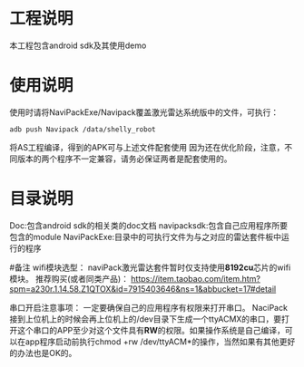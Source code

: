 # 工程说明
本工程包含android sdk及其使用demo

# 使用说明
使用时请将NaviPackExe/Navipack覆盖激光雷达系统版中的文件，可执行：

    adb push Navipack /data/shelly_robot

将AS工程编译，得到的APK可与上述文件配套使用
因为还在优化阶段，注意，不同版本的两个程序不一定兼容，请务必保证两者是配套使用的。

# 目录说明
Doc:包含android sdk的相关类的doc文档
navipacksdk:包含自己应用程序所要包含的module
NaviPackExe:目录中的可执行文件为与之对应的雷达套件板中运行的程序

#备注
wifi模块选型：
naviPack激光雷达套件暂时仅支持使用**8192cu**芯片的wifi模块。
推荐购买(或者同类产品)：
https://item.taobao.com/item.htm?spm=a230r.1.14.58.Z1QTOX&id=7915403646&ns=1&abbucket=17#detail

串口开启注意事项：
一定要确保自己的应用程序有权限来打开串口。
NaciPack接到上位机上的时候会再上位机上的/dev目录下生成一个ttyACMX的串口，要打开这个串口的APP至少对这个文件具有**RW**的权限。如果操作系统是自己编译，可以在app程序启动前执行chmod +rw /dev/ttyACM*的操作，当然如果有其他更好的办法也是OK的。